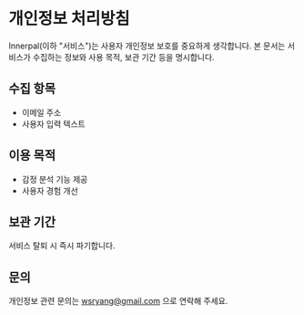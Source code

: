 # 개인정보 처리방침

Innerpal(이하 "서비스")는 사용자 개인정보 보호를 중요하게 생각합니다. 본 문서는 서비스가 수집하는 정보와 사용 목적, 보관 기간 등을 명시합니다.

## 수집 항목
- 이메일 주소
- 사용자 입력 텍스트

## 이용 목적
- 감정 분석 기능 제공
- 사용자 경험 개선

## 보관 기간
서비스 탈퇴 시 즉시 파기합니다.

## 문의
개인정보 관련 문의는 [wsryang@gmail.com](mailto:wsryang@gmail.com) 으로 연락해 주세요.
